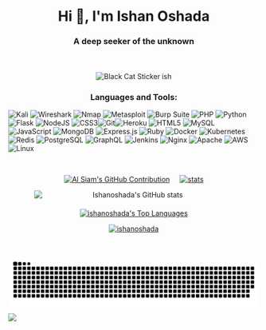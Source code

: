 <h1 align="center">Hi 👋, I'm Ishan Oshada</h1>
<h3 align="center"> A deep seeker of the unknown </h3>

<p align="center">
<img alt="" title="profile views" src="https://visitcount.itsvg.in/api?id=bergaman9&icon=0&color=6"/><br><br>
 
  <img src="https://media2.giphy.com/media/WUlplcMpOCEmTGBtBW/giphy.gif?cid=ecf05e474w6vi19u77wfxbqkb13r22g19heinvdsnbaj631e&amp;ep=v1_stickers_search&amp;rid=giphy.gif&amp;ct=s" alt="Black Cat Sticker ish" style="width: 100px; height: 63px; left: 0px; top: 0px ; " align="center">

</p>



<h3 align="center">Languages and Tools:</h3>
<p align="center">

![Kali](https://img.shields.io/badge/Kali-268BEE?style=for-the-badge&logo=kalilinux&logoColor=white)
  ![Wireshark](https://img.shields.io/badge/Wireshark-1679A7?style=for-the-badge&logo=wireshark&logoColor=white)
  ![Nmap](https://img.shields.io/badge/Nmap-2E3440?style=for-the-badge&logo=nmap&logoColor=white)
  ![Metasploit](https://img.shields.io/badge/Metasploit-2A6379?style=for-the-badge&logo=metasploit&logoColor=white)
  ![Burp Suite](https://img.shields.io/badge/Burp%20Suite-FF6633?style=for-the-badge&logo=burpsuite&logoColor=white)
![PHP](https://img.shields.io/badge/php-%23777BB4.svg?style=for-the-badge&logo=php&logoColor=white)
![Python](https://img.shields.io/badge/python-3670A0?style=for-the-badge&logo=python&logoColor=ffdd54)
![Flask](https://img.shields.io/badge/flask-%23000.svg?style=for-the-badge&logo=flask&logoColor=white)
![NodeJS](https://img.shields.io/badge/node.js-6DA55F?style=for-the-badge&logo=node.js&logoColor=white)
![CSS3](https://img.shields.io/badge/css3-%231572B6.svg?style=for-the-badge&logo=css3&logoColor=white)![Git](https://img.shields.io/badge/git-%23F05033.svg?style=for-the-badge&logo=git&logoColor=white)![Heroku](https://img.shields.io/badge/heroku-%23430098.svg?style=for-the-badge&logo=heroku&logoColor=white)
![HTML5](https://img.shields.io/badge/html5-%23E34F26.svg?style=for-the-badge&logo=html5&logoColor=white)
![MySQL](https://img.shields.io/badge/mysql-%2300f.svg?style=for-the-badge&logo=mysql&logoColor=white)
![JavaScript](https://img.shields.io/badge/javascript-%23323330.svg?style=for-the-badge&logo=javascript&logoColor=%23F7DF1E)
![MongoDB](https://img.shields.io/badge/MongoDB-%234ea94b.svg?style=for-the-badge&logo=mongodb&logoColor=white)
![Express.js](https://img.shields.io/badge/express.js-%23404d59.svg?style=for-the-badge&logo=express&logoColor=%2361DAFB)
![Ruby](https://img.shields.io/badge/ruby-%23CC342D.svg?style=for-the-badge&logo=ruby&logoColor=white)
![Docker](https://img.shields.io/badge/docker-%230db7ed.svg?style=for-the-badge&logo=docker&logoColor=white)
  ![Kubernetes](https://img.shields.io/badge/kubernetes-%23326ce5.svg?style=for-the-badge&logo=kubernetes&logoColor=white)
  ![Redis](https://img.shields.io/badge/redis-%23DD0031.svg?style=for-the-badge&logo=redis&logoColor=white)
  ![PostgreSQL](https://img.shields.io/badge/postgresql-%23316192.svg?style=for-the-badge&logo=postgresql&logoColor=white)
  ![GraphQL](https://img.shields.io/badge/-GraphQL-E10098?style=for-the-badge&logo=graphql&logoColor=white)
  ![Jenkins](https://img.shields.io/badge/jenkins-%232C5263.svg?style=for-the-badge&logo=jenkins&logoColor=white)
  ![Nginx](https://img.shields.io/badge/nginx-%23009639.svg?style=for-the-badge&logo=nginx&logoColor=white)
  ![Apache](https://img.shields.io/badge/apache-%23D42029.svg?style=for-the-badge&logo=apache&logoColor=white)
  ![AWS](https://img.shields.io/badge/AWS-%23FF9900.svg?style=for-the-badge&logo=amazon-aws&logoColor=white)
  ![Linux](https://img.shields.io/badge/Linux-FCC624?style=for-the-badge&logo=linux&logoColor=black)

</p>


<br>


<div style="display: flex; justify-content: center; align-items: center; gap: 20px; flex-wrap: wrap;">
<p align="center">
  <a href="https://github.com/ishanoshada">
    <img src="https://github-profile-summary-cards.vercel.app/api/cards/profile-details?username=ishanoshada&theme=radical" alt="Al Siam's GitHub Contribution"/>
    
  </a>
</p>


<p align="center">
  <a href="https://github.com/ishanoshada">
    <img src="https://github-readme-streak-stats.herokuapp.com/?user=ishanoshada&theme=gotham" alt="stats"/>
    
  </a>
</p>
</div>

<div id="stats" align="center" style="display: flex; justify-content: center; align-items: center; gap: 20px; flex-wrap: wrap;">
    <img src="https://github-readme-stats.vercel.app/api?username=ishanoshada&show_icons=true&theme=chartreuse-dark&line_height=28" width="400" alt="Ishanoshada's GitHub stats"/>
    <a href="https://github.com/ishanoshada/github-readme-stats">
        <img alt="ishanoshada's Top Languages" src="https://github-readme-stats.vercel.app/api/top-langs/?username=ishanoshada&langs_count=8&layout=compact&theme=gotham&hide_border=true&bg_color=1F222E&title_color=F85D7F&icon_color=F8D866&hide=Jupyter%20Notebook" height="192px"/>
    </a>

</div>


<p align="center"> <a href="https://github.com/ryo-ma/github-profile-trophy"><img width=800 src="https://github-profile-trophy.vercel.app/?username=ishanoshada&theme=nord&no-frame=true" alt="ishanoshada" /></a> </p>






<br>
<!--
<img align="center" src="https://api.githubtrends.io/user/svg/Ishanoshada/langs?time_range=one_year&theme=bright_lights" width="300x" alt="Ishanoshada's github stats"/>
-->
<br>

</div>
<picture>
  <source media="(prefers-color-scheme: dark)" srcset="https://raw.githubusercontent.com/platane/platane/output/github-contribution-grid-snake-dark.svg">
  <source media="(prefers-color-scheme: light)" srcset="https://raw.githubusercontent.com/platane/platane/output/github-contribution-grid-snake.svg">
  <img alt="github contribution grid snake animation" src="https://raw.githubusercontent.com/platane/platane/output/github-contribution-grid-snake.svg">
</picture>


<!-- <div>
<summary>Click for details</summary>

![repo size](https://img.shields.io/github/repo-size/ishanoshada/ishanoshada?label=Repo%20Size&style=for-the-badge&labelColor=black&color=20bf6b)
![GitHub forks](https://img.shields.io/github/forks/ishanoshada/ishanoshada?&labelColor=black&color=0fb9b1&style=for-the-badge)
![GitHub stars](https://img.shields.io/github/stars/ishanoshada/ishanoshada?&labelColor=black&color=f7b731&style=for-the-badge)
![GitHub LastCommit](https://img.shields.io/github/last-commit/ishanoshada/ishanoshada?logo=github&labelColor=black&color=d1d8e0&style=for-the-badge)

</div> --!>


 <img  src="https://raw.githubusercontent.com/Trilokia/Trilokia/379277808c61ef204768a61bbc5d25bc7798ccf1/bottom_header.svg" />
